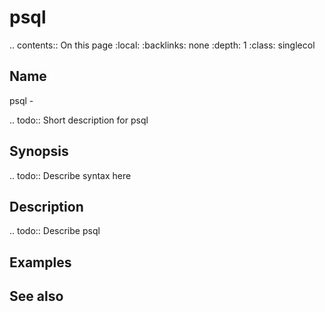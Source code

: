

# psql

.. contents:: On this page
    :local:
    :backlinks: none
    :depth: 1
    :class: singlecol

Name
----
psql - 

.. todo::
    Short description for psql

Synopsis
--------
.. todo::
   Describe syntax here

Description
-----------
.. todo::
    Describe psql

Examples
--------

See also
--------

